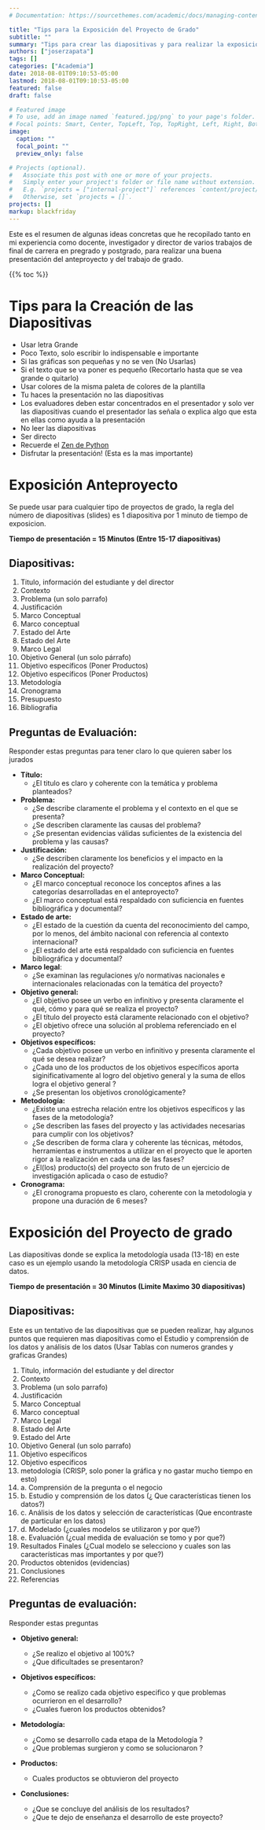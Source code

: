 ```yaml
---
# Documentation: https://sourcethemes.com/academic/docs/managing-content/

title: "Tips para la Exposición del Proyecto de Grado"
subtitle: ""
summary: "Tips para crear las diapositivas y para realizar la exposición del anteproyecto del trabajo de grado"
authors: ["joserzapata"]
tags: []
categories: ["Academia"]
date: 2018-08-01T09:10:53-05:00
lastmod: 2018-08-01T09:10:53-05:00
featured: false
draft: false

# Featured image
# To use, add an image named `featured.jpg/png` to your page's folder.
# Focal points: Smart, Center, TopLeft, Top, TopRight, Left, Right, BottomLeft, Bottom, BottomRight.
image:
  caption: ""
  focal_point: ""
  preview_only: false

# Projects (optional).
#   Associate this post with one or more of your projects.
#   Simply enter your project's folder or file name without extension.
#   E.g. `projects = ["internal-project"]` references `content/project/deep-learning/index.md`.
#   Otherwise, set `projects = []`.
projects: []
markup: blackfriday
---
```


Este es el resumen de algunas ideas concretas que he recopilado tanto en mi experiencia como docente, investigador y director de varios trabajos de final de carrera en pregrado y postgrado, para realizar una buena presentación del anteproyecto y del trabajo de grado.

{{% toc %}}

# Tips para la Creación de las Diapositivas

- Usar letra Grande
- Poco Texto, solo escribir lo indispensable e importante
- Si las gráficas son pequeñas y no se ven (No Usarlas)
- Si el texto que se va poner es pequeño (Recortarlo hasta que se vea grande o quitarlo)
- Usar colores de la misma paleta de colores de la plantilla
- Tu haces la presentación no las diapositivas
- Los evaluadores deben estar concentrados en el presentador y solo ver las diapositivas
cuando el presentador las señala o explica algo que esta en ellas como ayuda a la presentación
- No leer las diapositivas
- Ser directo
- Recuerde el [Zen de Python](https://es.wikipedia.org/wiki/Zen_de_Python)
- Disfrutar la presentación! (Esta es la mas importante)

# Exposición Anteproyecto
Se puede usar para cualquier tipo de proyectos de grado, la regla del número de diapositivas (slides)
es 1 diapositiva por 1 minuto de tiempo de exposicion.

**Tiempo de presentación = 15 Minutos (Entre 15-17 diapositivas)**

## Diapositivas:

1.  Titulo, información del estudiante y del director
2.  Contexto
3.  Problema (un solo parrafo)
4.  Justificación
5.  Marco Conceptual
6.  Marco conceptual
7.  Estado del Arte
8.  Estado del Arte
9.  Marco Legal
10. Objetivo General (un solo párrafo)
11. Objetivo específicos (Poner Productos)
12. Objetivo específicos (Poner Productos)
13. Metodología
14. Cronograma
15. Presupuesto
16. Bibliografia

## Preguntas de Evaluación:

Responder estas preguntas para tener claro lo que quieren saber los jurados

- **Título:**
    - ¿El titulo es claro y coherente con la temática y problema planteados?
- **Problema:**
    - ¿Se describe claramente el problema y el contexto en el que se presenta?
    - ¿Se describen claramente las causas del problema?
    - ¿Se presentan evidencias válidas suficientes de la existencia del problema y las causas?
- **Justificación:**
    - ¿Se describen claramente los beneficios y el impacto en la realización del proyecto?
- **Marco Conceptual:**
    - ¿El marco conceptual reconoce los conceptos afines a las categorías desarrolladas en el anteproyecto?
    - ¿El marco conceptual está respaldado con suficiencia en fuentes bibliográfica y documental?
- **Estado de arte:**
    - ¿El estado de la cuestión da cuenta del reconocimiento del campo, por lo menos, del ámbito nacional con referencia al contexto internacional?
    - ¿El estado del arte está respaldado con suficiencia en fuentes bibliográfica y documental?
- **Marco legal**:
    - ¿Se examinan las regulaciones y/o normativas nacionales e internacionales relacionadas con la temática del proyecto?
- **Objetivo general:**
    - ¿El objetivo posee un verbo en infinitivo y presenta claramente el qué, cómo y para qué se realiza el proyecto?
    - ¿El título del proyecto está claramente relacionado con el objetivo?
    - ¿El objetivo ofrece una solución al problema referenciado en el proyecto?
- **Objetivos específicos:**
    - ¿Cada objetivo posee un verbo en infinitivo y presenta claramente el qué se desea realizar?
    - ¿Cada uno de los productos de los objetivos específicos aporta siginificativamente al logro del objetivo general y la suma de ellos logra el objetivo general ?
    - ¿Se presentan los objetivos cronológicamente?
- **Metodología:**
    - ¿Existe una estrecha relación entre los objetivos específicos y las fases de la metodología?
    - ¿Se describen las fases del proyecto y las actividades necesarias para cumplir con los objetivos?
    - ¿Se describen de forma clara y coherente las técnicas, métodos, herramientas e instrumentos a utilizar en el proyecto que le aporten rigor a la realización en cada una de las fases?
    - ¿El(los) producto(s) del proyecto son fruto de un ejercicio de investigación aplicada o caso de estudio?
- **Cronograma:**
    - ¿El cronograma propuesto es claro, coherente con la metodologia y propone una duración de 6 meses?

# Exposición del Proyecto de grado
Las diapositivas donde se explica la metodología usada (13-18) en este caso es un ejemplo usando
la metodología CRISP usada en ciencia de datos.

**Tiempo de presentación = 30 Minutos (Limite Maximo 30 diapositivas)**

## Diapositivas:

Este es un tentativo de las diapositivas que se pueden realizar, hay algunos puntos que requieren mas diapositivas
como el Estudio y comprensión de los datos y análisis de los datos (Usar Tablas con numeros grandes y graficas Grandes)

1.  Titulo, información del estudiante y del director
2.  Contexto
3.  Problema (un solo parrafo)
4.  Justificación
5.  Marco Conceptual
6.  Marco conceptual
7.  Marco Legal
8.  Estado del Arte
9.  Estado del Arte
10. Objetivo General (un solo parrafo)
11. Objetivo específicos
12. Objetivo específicos
13. metodología (CRISP, solo poner la gráfica y no gastar mucho tiempo en esto)
14. a. Comprensión de la pregunta o el negocio
15. b. Estudio y comprensión de los datos (¿ Que características tienen los datos?)
16. c. Análisis de los datos y selección de características (Que encontraste de particular en los datos)
17. d. Modelado (¿cuales modelos se utilizaron y por que?)
18. e. Evaluación (¿cual medida de evaluación se tomo y por que?)
19. Resultados Finales (¿Cual modelo se selecciono y cuales son las características mas importantes y por que?)
20. Productos obtenidos (evidencias)
21. Conclusiones
22. Referencias

## Preguntas de evaluación:
Responder estas preguntas

- **Objetivo general:**
    - ¿Se realizo el objetivo al 100%?
    - ¿Que dificultades se presentaron?
    
- **Objetivos específicos:**
    - ¿Como se realizo cada objetivo especifico y que problemas ocurrieron en el desarrollo?
    - ¿Cuales fueron los productos obtenidos?

- **Metodología:**
    - ¿Como se desarrollo cada etapa de la Metodología ?
    - ¿Que problemas surgieron y como se solucionaron ?

- **Productos:**
    - Cuales productos se obtuvieron del proyecto

- **Conclusiones:**
    - ¿Que se concluye del análisis de los resultados?
    - ¿Que te dejo de enseñanza el desarrollo de este proyecto?
